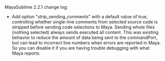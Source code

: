 MayaSublime 2.2.1 change log:

- Add option "strip_sending_comments" with a default value of true, controlling whether single-line comments from selected source code is stripped before sending code selections to Maya. Sending whole files (nothing selected) always sends executed all content. This was existing behavior to reduce the amount of data being sent to the commandPort, but can lead to incorrect line numbers when errors are reported in Maya. So you can disable it if you are having trouble debugging with what Maya reports.